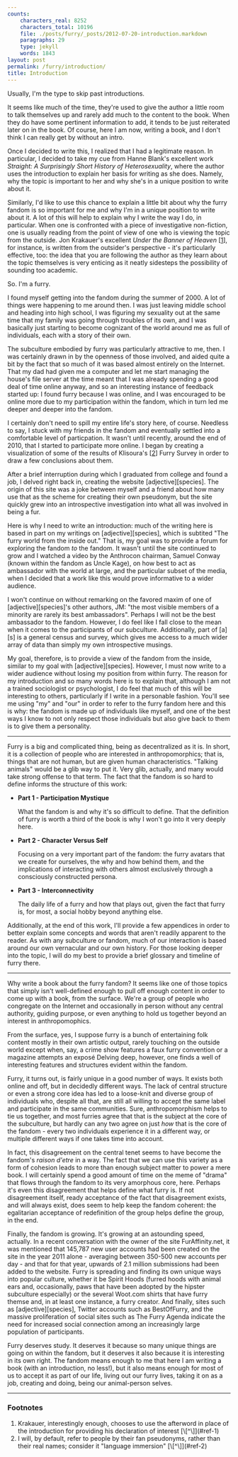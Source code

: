 ```yaml
---
counts:
    characters_real: 8252
    characters_total: 10196
    file: ./posts/furry/_posts/2012-07-20-introduction.markdown
    paragraphs: 29
    type: jekyll
    words: 1843
layout: post
permalink: /furry/introduction/
title: Introduction
---
```


Usually, I'm the type to skip past introductions.

It seems like much of the time, they're used to give the author a little
room to talk themselves up and rarely add much to the content to the
book.  When they do have some pertinent information to add, it tends to
be just reiterated later on in the book.  Of course, here I am now,
writing a book, and I don't think I can really get by without an intro.

Once I decided to write this, I realized that I had a legitimate reason.
In particular, I decided to take my cue from Hanne Blank's excellent
work _Straight: A Surprisingly Short History of Heterosexuality_,
where the author uses the introduction to explain her basis for writing
as she does.  Namely, why the topic is important to her and why she's in
a unique position to write about it.

Similarly, I'd like to use this chance to explain a little bit about why
the furry fandom is so important for me and why I'm in a unique position
to write about it.  A lot of this will help to explain why I write the
way I do, in particular.  When one is confronted with a piece of
investigative non-fiction, one is usually reading from the point of view
of one who is viewing the topic from the outside.  Jon Krakauer's
excellent _Under the Banner of Heaven_ \[<a
id="ref-1"></a>[1](#footnote-1)\], for instance, is written
from the outsider's perspective - it's particularly effective, too: the
idea that you are following the author as they learn about the topic
themselves is very enticing as it neatly sidesteps the possibility of
sounding too academic.

So.  I'm a furry.

I found myself getting into the fandom during the summer of 2000.  A lot
of things were happening to me around then.  I was just leaving middle
school and heading into high school, I was figuring my sexuality out at
the same time that my family was going through troubles of its own, and
I was basically just starting to become cognizant of the world around me
as full of individuals, each with a story of their own.

The subculture embodied by furry was particularly attractive to me,
then.  I was certainly drawn in by the openness of those involved, and
aided quite a bit by the fact that so much of it was based almost
entirely on the Internet.  That my dad had given me a computer and let
me start managing the house's file server at the time meant that I was
already spending a good deal of time online anyway, and so an
interesting instance of feedback started up: I found furry because I was
online, and I was encouraged to be online more due to my participation
within the fandom, which in turn led me deeper and deeper into the
fandom.

I certainly don't need to spill my entire life's story here, of course.
Needless to say, I stuck with my friends in the fandom and eventually
settled into a comfortable level of particpation.  It wasn't until
recently, around the end of 2010, that I started to participate more
online.  I began by creating a visualization of some of the results of
Klisoura's \[<a id="ref-2"></a>[2](#footnote-2)\] Furry Survey in order 
to draw a few conclusions about them.

After a brief interruption during which I graduated from college and
found a job, I delved right back in, creating the website
\[adjective\]\[species\].  The origin of this
site was a joke between myself and a friend about how many use that as
the scheme for creating their own pseudonym, but the site quickly grew
into an introspective investigation into what all was involved in being
a fur.

Here is why I need to write an introduction: much of the writing here is
based in part on my writings on \[adjective\]\[species\], which is subtited
"The furry world from the inside out."  That is, my goal was to
provide a forum for exploring the fandom *to* the fandom.  It
wasn't until the site continued to grow and I watched a video by the
Anthrocon chairman, Samuel Conway (known within the fandom as Uncle
Kage), on how best to act as ambassador with the world at large, and the
particular subset of the media, when I decided that a work like this
would prove informative to a wider audience.

I won't continue on without remarking on the favored maxim of one of 
\[adjective\]\[species\]'s other
authors, JM: "the most visible members of a minority are rarely its
best ambassadors".  Perhaps I will not be the best ambassador to the
fandom.  However, I do feel like I fall close to the mean when it comes
to the participants of our subculture.  Additionally, part of \[a\]\[s\] is
a general census and survey, which gives me access to a much wider array
of data than simply my own introspective musings.

My goal, therefore, is to provide a view of the fandom from the
inside, similar to my goal with \[adjective\]\[species\].  However, I must
now write to a wider audience without losing my position from within
furry.  The reason for my introduction and so many words here is to
explain that, although I am not a trained sociologist or psychologist, I
do feel that much of this will be interesting to others, particularly if
I write in a personable fashion.  You'll see me using "my" and "our"
in order to refer to the furry fandom here and this is why: the fandom
is made up of individuals like myself, and one of the best ways I know
to not only respect those individuals but also give back to them is to
give them a personality.

--------------------

Furry is a big and complicated thing, being as decentralized as it is.
In short, it is a collection of people who are interested in
anthropomorphics; that is, things that are not human, but are given
human characteristics.  "Talking animals" would be a glib way to put
it.  Very glib, actually, and many would take strong offense to that
term.  The fact that the fandom is so hard to define informs the
structure of this work:

* __Part 1 - Participation Mystique__

  What the fandom is and why it's so difficult to define.  That the
  definition of furry is worth a third of the book is why I won't go
  into it very deeply here.
* __Part 2 - Character Versus Self__

  Focusing on a very important part of the fandom: the furry avatars
  that we create for ourselves, the why and how behind them, and the
  implications of interacting with others almost exclusively through a
  consciously constructed persona.
* __Part 3 - Interconnectivity__

  The daily life of a furry and how that plays out, given the fact that
  furry is, for most, a social hobby beyond anything else.

Additionally, at the end of this work, I'll provide a few appendices in
order to better explain some concepts and words that aren't readily
apparent to the reader.  As with any subculture or fandom, much of our
interaction is based around our own vernacular and our own history.  For
those looking deeper into the topic, I will do my best to provide a
brief glossary and timeline of furry there.

--------------------

Why write a book about the furry fandom?  It seems like one of those
topics that simply isn't well-defined enough to pull off enough content
in order to come up with a book, from the surface.  We're a group of
people who congregate on the Internet and occasionally in person without
any central authority, guiding purpose, or even anything to hold us
together beyond an interest in anthropomophics.

From the surface, yes, I suppose furry is a bunch of entertaining folk
content mostly in their own artistic output, rarely touching on the
outside world except when, say, a crime show features a faux furry
convention or a magazine attempts an expos&eacute;  Delving deep, however,
one finds a well of interesting features and structures evident within
the fandom.

Furry, it turns out, is fairly unique in a good number of ways.  It
exists both online and off, but in decidedly different ways.  The lack
of central structure or even a strong core idea has led to a loose-knit
and diverse group of individuals who, despite all that, are still all
willing to accept the same label and participate in the same
communities.  Sure, anthropomorphism helps to tie us together, and most
furries agree that that is the subject at the core of the subculture,
but hardly can any two agree on just _how_ that is the core of
the fandom - every two individuals experience it in a different way,
or multiple different ways if one takes time into account.

In fact, this disagreement on the central tenet seems to have become
the fandom's _raison d'etre_ in a way.  The fact that we can use
this variety as a form of cohesion leads to more than enough subject
matter to power a mere book.  I will certainly spend a good amount of
time on the meme of "drama" that flows through the fandom to its very
amorphous core, here.  Perhaps it's even this disagreement that helps
define what furry is.  If not disagreement itself, ready acceptance of
the fact that disagreement exists, and will always exist, does seem to
help keep the fandom coherent: the egalitarian acceptance of
redefinition of the group helps define the group, in the end.

Finally, the fandom is growing.  It's growing at an astounding speed,
actually.  In a recent conversation with the owner of the site
FurAffinity.net, it was mentioned that 145,787 new user accounts had
been created on the site in the year 2011 alone - averaging between
350-500 new accounts per day - and that for that year, upwards of 2.1
million submissions had been added to the website.  Furry is spreading
and finding its own unique ways into popular culture, whether it be
Spirit Hoods (furred hoods with animal ears and, occasionally,
paws that have been adopted by the hipster subculture especially) or the
several Woot.com shirts that have furry themse and, in at least one
instance, a furry creator.  And finally, sites such as
\[adjective\]\[species\], Twitter accounts such as BestOfFurry, and the
massive proliferation of social sites such as The Furry Agenda indicate
the need for increased social connection among an increasingly large
population of participants.

Furry deserves study.  It deserves it because so many unique things are
going on within the fandom, but it deserves it also because it is
interesting in its own right.  The fandom means enough to me that here I
am writing a book (with an introduction, no less!), but it also means
enough for most of us to accept it as part of our life, living out our
furry lives, taking it on as a job, creating and doing, being our
animal-person selves.

--------------------

### Footnotes

1. <a id="footnote-1" class="footnote" />
   Krakauer, interestingly enough, chooses to use 
   the afterword in place of the introduction for providing his 
   declaration of interest
   [\[^\]](#ref-1)
2. <a id="footnote-2" class="footnote" />
   I will, by default, refer to people by their fan
   pseudonyms, rather than their real names; consider it "language
   immersion"
   [\[^\]](#ref-2)
